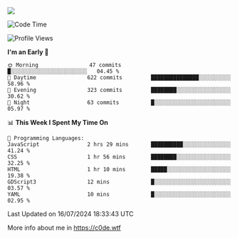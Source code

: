 <a href="https://wakatime.com"><img src="https://wakatime.com/share/@c0dezin/b7f18a7c-ab3a-40b8-8bc7-b1b7bf71f1d6.svg" /></a>

<!--START_SECTION:waka-->
![Code Time](http://img.shields.io/badge/Code%20Time-72%20hrs%207%20mins-blue)

![Profile Views](http://img.shields.io/badge/Profile%20Views-0-blue)

**I'm an Early 🐤** 

```text
🌞 Morning                47 commits          █░░░░░░░░░░░░░░░░░░░░░░░░   04.45 % 
🌆 Daytime                622 commits         ███████████████░░░░░░░░░░   58.96 % 
🌃 Evening                323 commits         ████████░░░░░░░░░░░░░░░░░   30.62 % 
🌙 Night                  63 commits          █░░░░░░░░░░░░░░░░░░░░░░░░   05.97 % 
```


📊 **This Week I Spent My Time On** 

```text
💬 Programming Languages: 
JavaScript               2 hrs 29 mins       ██████████░░░░░░░░░░░░░░░   41.24 % 
CSS                      1 hr 56 mins        ████████░░░░░░░░░░░░░░░░░   32.25 % 
HTML                     1 hr 10 mins        █████░░░░░░░░░░░░░░░░░░░░   19.38 % 
GDScript3                12 mins             █░░░░░░░░░░░░░░░░░░░░░░░░   03.57 % 
YAML                     10 mins             █░░░░░░░░░░░░░░░░░░░░░░░░   02.95 % 
```


 Last Updated on 16/07/2024 18:33:43 UTC
<!--END_SECTION:waka-->

More info about me in https://c0de.wtf
